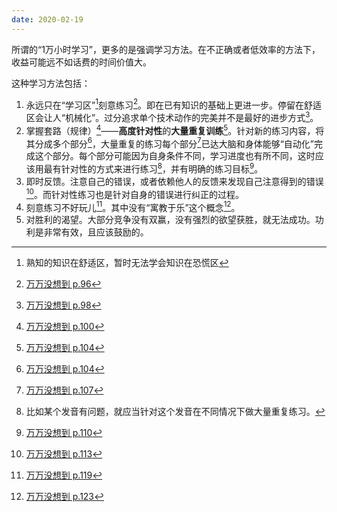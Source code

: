 ```yaml
---
date: 2020-02-19
---
```

所谓的“1万小时学习”，更多的是强调学习方法。在不正确或者低效率的方法下，收益可能远不如话费的时间价值大。

这种学习方法包括：

1. 永远只在“学习区”[^2]刻意练习[^1]。即在已有知识的基础上更进一步。停留在舒适区会让人“机械化”。过分追求单个技术动作的完美并不是最好的进步方式[^3]。
2. 掌握套路（规律）[^4]——**高度针对性**的**大量重复训练**[^5]。针对新的练习内容，将其分成多个部分[^5]，大量重复的练习每个部分[^6]已达大脑和身体能够“自动化”完成这个部分。每个部分可能因为自身条件不同，学习进度也有所不同，这时应该用最有针对性的方式来进行练习[^7]，并有明确的练习目标[^8]。
3. 即时反馈。注意自己的错误，或者依赖他人的反馈来发现自己注意得到的错误[^9]。而针对性练习也是针对自身的错误进行纠正的过程。
4. 刻意练习不好玩儿[^10]。其中没有“寓教于乐”这个概念[^11]。
5. 对胜利的渴望。大部分竞争没有双赢，没有强烈的欲望获胜，就无法成功。功利是非常有效，且应该鼓励的。



[^1]: [万万没想到 p.96](x-devonthink-item://9F05B764-8132-4434-8A12-67DEA858CFC9?page=96)
[^2]: 熟知的知识在舒适区，暂时无法学会知识在恐慌区
[^3]: [万万没想到 p.98](x-devonthink-item://9F05B764-8132-4434-8A12-67DEA858CFC9?page=98)
[^4]: [万万没想到 p.100](x-devonthink-item://9F05B764-8132-4434-8A12-67DEA858CFC9?page=100)
[^5]: [万万没想到 p.104](x-devonthink-item://9F05B764-8132-4434-8A12-67DEA858CFC9?page=104)
[^6]: [万万没想到 p.107](x-devonthink-item://9F05B764-8132-4434-8A12-67DEA858CFC9?page=107)
[^7]: 比如某个发音有问题，就应当针对这个发音在不同情况下做大量重复练习。
[^8]: [万万没想到 p.110](x-devonthink-item://9F05B764-8132-4434-8A12-67DEA858CFC9?page=110)
[^9]: [万万没想到 p.113](x-devonthink-item://9F05B764-8132-4434-8A12-67DEA858CFC9?page=113)
[^10]: [万万没想到 p.119](x-devonthink-item://9F05B764-8132-4434-8A12-67DEA858CFC9?page=119)
[^11]: [万万没想到 p.123](x-devonthink-item://9F05B764-8132-4434-8A12-67DEA858CFC9?page=123)

